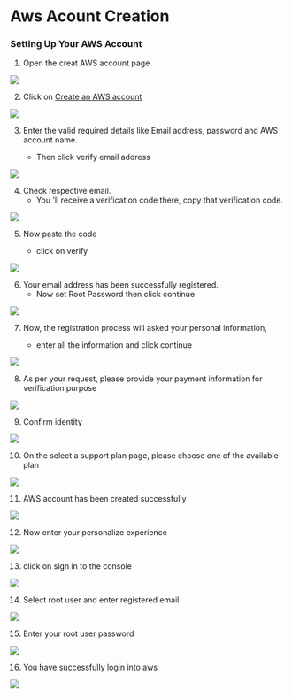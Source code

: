 # Aws Acount Creation

### Setting Up Your AWS Account

1. Open the creat AWS account page

![](img/1.%20create%20an%20AWS%20account.PNG)

2. Click on [Create an AWS account](https://aws.amazon.com/console/)

![](img/2.%20verify%20email%20address.PNG)

3. Enter the valid required details like Email address, password and AWS account name.

    - Then click verify email address

![](img/3.%20verification%20code.PNG)

4. Check respective email.
    - You 'll receive a verification code there, copy that verification code.

![](img/4.%20verify.PNG)

5. Now paste the code

    - click on verify

![](img/5.%20email%20verify%20successfully.PNG)

6. Your email address has been successfully registered.
    - Now set Root Password then click continue

![](img/7.%20contact%20information.PNG)

7. Now, the registration process will asked your personal information,

    - enter all the information and click continue

![](img/8.%20billing.PNG)

8. As per your request, please provide your payment information for verification purpose

![](img/9.%20confirm%20identity.PNG)

9. Confirm identity

![](img/10.%20confirm%20code.PNG)

10. On the select a support plan page, please choose one of the available plan

![](img/11.%20support%20plan.PNG)

11. AWS account has been created successfully

![](img/12.%20aws%20account%20created.PNG)

12. Now enter your personalize experience

![](img/13.%20personalize.PNG)

13. click on sign in to the console

![](img/14.%20sign%20in%20console.PNG)

14. Select root user and enter registered email

![](img/15.%20root%20user.PNG)

15. Enter your root user password

![](img/16.%20captcha.PNG)

16. You have successfully login into aws

![](img/18.%20aws%20console.PNG)